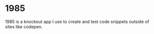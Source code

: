 # 1985

1985 is a knockout app I use to create and test code snippets outside of sites like codepen.
